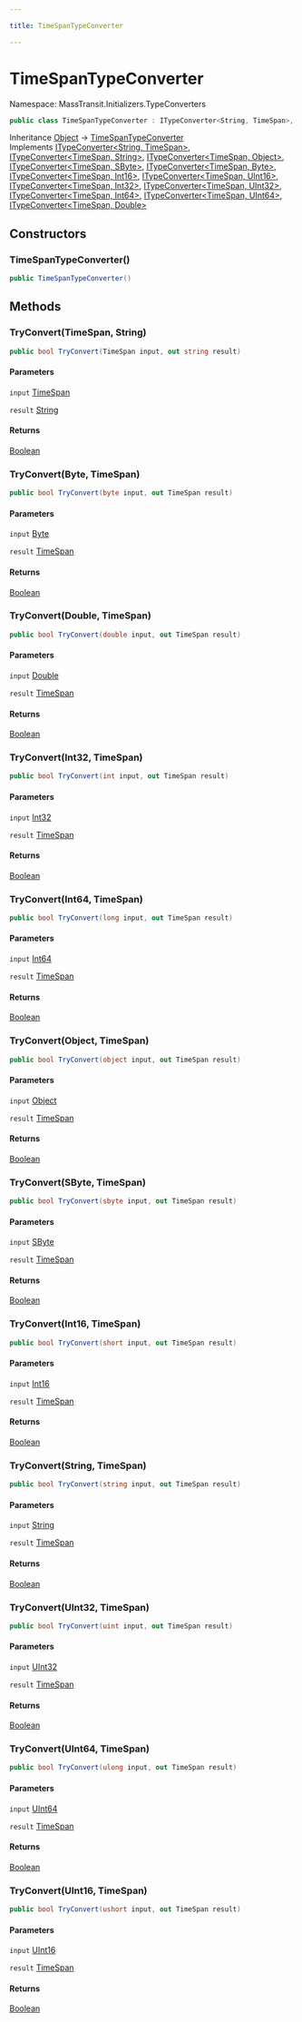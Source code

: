 ```yaml
---

title: TimeSpanTypeConverter

---
```


# TimeSpanTypeConverter

Namespace: MassTransit.Initializers.TypeConverters

```csharp
public class TimeSpanTypeConverter : ITypeConverter<String, TimeSpan>, ITypeConverter<TimeSpan, String>, ITypeConverter<TimeSpan, Object>, ITypeConverter<TimeSpan, SByte>, ITypeConverter<TimeSpan, Byte>, ITypeConverter<TimeSpan, Int16>, ITypeConverter<TimeSpan, UInt16>, ITypeConverter<TimeSpan, Int32>, ITypeConverter<TimeSpan, UInt32>, ITypeConverter<TimeSpan, Int64>, ITypeConverter<TimeSpan, UInt64>, ITypeConverter<TimeSpan, Double>
```

Inheritance [Object](https://learn.microsoft.com/en-us/dotnet/api/system.object) → [TimeSpanTypeConverter](../masstransit-initializers-typeconverters/timespantypeconverter)<br/>
Implements [ITypeConverter\<String, TimeSpan\>](../masstransit-initializers/itypeconverter-2), [ITypeConverter\<TimeSpan, String\>](../masstransit-initializers/itypeconverter-2), [ITypeConverter\<TimeSpan, Object\>](../masstransit-initializers/itypeconverter-2), [ITypeConverter\<TimeSpan, SByte\>](../masstransit-initializers/itypeconverter-2), [ITypeConverter\<TimeSpan, Byte\>](../masstransit-initializers/itypeconverter-2), [ITypeConverter\<TimeSpan, Int16\>](../masstransit-initializers/itypeconverter-2), [ITypeConverter\<TimeSpan, UInt16\>](../masstransit-initializers/itypeconverter-2), [ITypeConverter\<TimeSpan, Int32\>](../masstransit-initializers/itypeconverter-2), [ITypeConverter\<TimeSpan, UInt32\>](../masstransit-initializers/itypeconverter-2), [ITypeConverter\<TimeSpan, Int64\>](../masstransit-initializers/itypeconverter-2), [ITypeConverter\<TimeSpan, UInt64\>](../masstransit-initializers/itypeconverter-2), [ITypeConverter\<TimeSpan, Double\>](../masstransit-initializers/itypeconverter-2)

## Constructors

### **TimeSpanTypeConverter()**

```csharp
public TimeSpanTypeConverter()
```

## Methods

### **TryConvert(TimeSpan, String)**

```csharp
public bool TryConvert(TimeSpan input, out string result)
```

#### Parameters

`input` [TimeSpan](https://learn.microsoft.com/en-us/dotnet/api/system.timespan)<br/>

`result` [String](https://learn.microsoft.com/en-us/dotnet/api/system.string)<br/>

#### Returns

[Boolean](https://learn.microsoft.com/en-us/dotnet/api/system.boolean)<br/>

### **TryConvert(Byte, TimeSpan)**

```csharp
public bool TryConvert(byte input, out TimeSpan result)
```

#### Parameters

`input` [Byte](https://learn.microsoft.com/en-us/dotnet/api/system.byte)<br/>

`result` [TimeSpan](https://learn.microsoft.com/en-us/dotnet/api/system.timespan)<br/>

#### Returns

[Boolean](https://learn.microsoft.com/en-us/dotnet/api/system.boolean)<br/>

### **TryConvert(Double, TimeSpan)**

```csharp
public bool TryConvert(double input, out TimeSpan result)
```

#### Parameters

`input` [Double](https://learn.microsoft.com/en-us/dotnet/api/system.double)<br/>

`result` [TimeSpan](https://learn.microsoft.com/en-us/dotnet/api/system.timespan)<br/>

#### Returns

[Boolean](https://learn.microsoft.com/en-us/dotnet/api/system.boolean)<br/>

### **TryConvert(Int32, TimeSpan)**

```csharp
public bool TryConvert(int input, out TimeSpan result)
```

#### Parameters

`input` [Int32](https://learn.microsoft.com/en-us/dotnet/api/system.int32)<br/>

`result` [TimeSpan](https://learn.microsoft.com/en-us/dotnet/api/system.timespan)<br/>

#### Returns

[Boolean](https://learn.microsoft.com/en-us/dotnet/api/system.boolean)<br/>

### **TryConvert(Int64, TimeSpan)**

```csharp
public bool TryConvert(long input, out TimeSpan result)
```

#### Parameters

`input` [Int64](https://learn.microsoft.com/en-us/dotnet/api/system.int64)<br/>

`result` [TimeSpan](https://learn.microsoft.com/en-us/dotnet/api/system.timespan)<br/>

#### Returns

[Boolean](https://learn.microsoft.com/en-us/dotnet/api/system.boolean)<br/>

### **TryConvert(Object, TimeSpan)**

```csharp
public bool TryConvert(object input, out TimeSpan result)
```

#### Parameters

`input` [Object](https://learn.microsoft.com/en-us/dotnet/api/system.object)<br/>

`result` [TimeSpan](https://learn.microsoft.com/en-us/dotnet/api/system.timespan)<br/>

#### Returns

[Boolean](https://learn.microsoft.com/en-us/dotnet/api/system.boolean)<br/>

### **TryConvert(SByte, TimeSpan)**

```csharp
public bool TryConvert(sbyte input, out TimeSpan result)
```

#### Parameters

`input` [SByte](https://learn.microsoft.com/en-us/dotnet/api/system.sbyte)<br/>

`result` [TimeSpan](https://learn.microsoft.com/en-us/dotnet/api/system.timespan)<br/>

#### Returns

[Boolean](https://learn.microsoft.com/en-us/dotnet/api/system.boolean)<br/>

### **TryConvert(Int16, TimeSpan)**

```csharp
public bool TryConvert(short input, out TimeSpan result)
```

#### Parameters

`input` [Int16](https://learn.microsoft.com/en-us/dotnet/api/system.int16)<br/>

`result` [TimeSpan](https://learn.microsoft.com/en-us/dotnet/api/system.timespan)<br/>

#### Returns

[Boolean](https://learn.microsoft.com/en-us/dotnet/api/system.boolean)<br/>

### **TryConvert(String, TimeSpan)**

```csharp
public bool TryConvert(string input, out TimeSpan result)
```

#### Parameters

`input` [String](https://learn.microsoft.com/en-us/dotnet/api/system.string)<br/>

`result` [TimeSpan](https://learn.microsoft.com/en-us/dotnet/api/system.timespan)<br/>

#### Returns

[Boolean](https://learn.microsoft.com/en-us/dotnet/api/system.boolean)<br/>

### **TryConvert(UInt32, TimeSpan)**

```csharp
public bool TryConvert(uint input, out TimeSpan result)
```

#### Parameters

`input` [UInt32](https://learn.microsoft.com/en-us/dotnet/api/system.uint32)<br/>

`result` [TimeSpan](https://learn.microsoft.com/en-us/dotnet/api/system.timespan)<br/>

#### Returns

[Boolean](https://learn.microsoft.com/en-us/dotnet/api/system.boolean)<br/>

### **TryConvert(UInt64, TimeSpan)**

```csharp
public bool TryConvert(ulong input, out TimeSpan result)
```

#### Parameters

`input` [UInt64](https://learn.microsoft.com/en-us/dotnet/api/system.uint64)<br/>

`result` [TimeSpan](https://learn.microsoft.com/en-us/dotnet/api/system.timespan)<br/>

#### Returns

[Boolean](https://learn.microsoft.com/en-us/dotnet/api/system.boolean)<br/>

### **TryConvert(UInt16, TimeSpan)**

```csharp
public bool TryConvert(ushort input, out TimeSpan result)
```

#### Parameters

`input` [UInt16](https://learn.microsoft.com/en-us/dotnet/api/system.uint16)<br/>

`result` [TimeSpan](https://learn.microsoft.com/en-us/dotnet/api/system.timespan)<br/>

#### Returns

[Boolean](https://learn.microsoft.com/en-us/dotnet/api/system.boolean)<br/>
